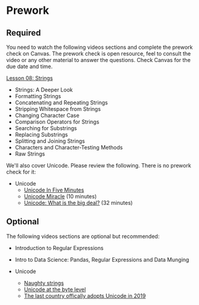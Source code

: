 Prework
======

Required
------


You need to watch the following videos sections and complete the prework check on Canvas. The prework check is open resource, feel to consult the video or any other material to answer the questions. Check Canvas for the due date and time.

[Lesson 08: Strings](https://learning.oreilly.com/videos/python-fundamentals/9780135917411/9780135917411-PFLL_Lesson08_00) 

- Strings: A Deeper Look
- Formatting Strings
- Concatenating and Repeating Strings
- Stripping Whitespace from Strings
- Changing Character Case
- Comparison Operators for Strings
- Searching for Substrings
- Replacing Substrings
- Splitting and Joining Strings
- Characters and Character-Testing Methods
- Raw Strings

We'll also cover Unicode. Please review the following. There is no prework check for it:

- Unicode
    - [Unicode In Five Minutes](https://richardjharris.github.io/unicode-in-five-minutes.html)
    + [Unicode Miracle](https://www.youtube.com/watch?v=MijmeoH9LT4) (10 minutes)
    - [Unicode: What is the big deal?](https://www.youtube.com/watch?v=7m5JA3XaZ4k) (32 minutes)
    

Optional
------

The following videos sections are optional but recommended:

- Introduction to Regular Expressions
- Intro to Data Science: Pandas, Regular Expressions and Data Munging

- Unicode
    - [Naughty strings](https://github.com/minimaxir/big-list-of-naughty-strings)
    - [Unicode at the byte level](https://www.youtube.com/watch?v=vLBtrd9Ar28)
    - [The last country offically adopts Unicode in 2019](https://www.japantimes.co.jp/news/2019/09/27/business/tech/unicode-in-zawgyi-out-myanmar/)
